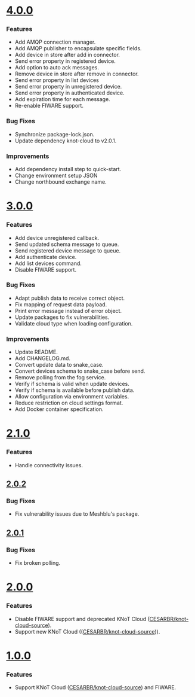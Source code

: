 # [4.0.0](https://github.com/CESARBR/knot-fog-connector/compare/v3.0.0...v4.0.0)

### Features

- Add AMQP connection manager.
- Add AMQP publisher to encapsulate specific fields.
- Add device in store after add in connector.
- Send error property in registered device.
- Add option to auto ack messages.
- Remove device in store after remove in connector.
- Send error property in list devices
- Send error property in unregistered device.
- Send error property in authenticated device.
- Add expiration time for each message.
- Re-enable FIWARE support.

### Bug Fixes

- Synchronize package-lock.json.
- Update dependency knot-cloud to v2.0.1.

### Improvements

- Add dependency install step to quick-start.
- Change environment setup JSON
- Change northbound exchange name.

# [3.0.0](https://github.com/CESARBR/knot-fog-connector/compare/v2.1.0...v3.0.0)

### Features

- Add device unregistered callback.
- Send updated schema message to queue.
- Send registered device message to queue.
- Add authenticate device.
- Add list devices command.
- Disable FIWARE support.

### Bug Fixes

- Adapt publish data to receive correct object.
- Fix mapping of request data payload.
- Print error message instead of error object.
- Update packages to fix vulnerabilities.
- Validate cloud type when loading configuration.

### Improvements

- Update README.
- Add CHANGELOG.md.
- Convert update data to snake_case.
- Convert devices schema to snake_case before send.
- Remove polling from the fog service.
- Verify if schema is valid when update devices.
- Verify if schema is available before publish data.
- Allow configuration via environment variables.
- Reduce restriction on cloud settings format.
- Add Docker container specification.

# [2.1.0](https://github.com/CESARBR/knot-fog-connector/compare/v2.0.2...v2.1.0)

### Features

- Handle connectivity issues.

## [2.0.2](https://github.com/CESARBR/knot-fog-connector/compare/v2.0.1...v2.0.2)

### Bug Fixes

- Fix vulnerability issues due to Meshblu's package.

## [2.0.1](https://github.com/CESARBR/knot-fog-connector/compare/v2.0.0...v2.0.1)

### Bug Fixes

- Fix broken polling.

# [2.0.0](https://github.com/CESARBR/knot-fog-connector/compare/v1.0.0...v2.0.0)

### Features

- Disable FIWARE support and deprecated KNoT Cloud ([CESARBR/knot-cloud-source](https://github.com/CESARBR/knot-cloud-source)).
- Support new KNoT Cloud (([CESARBR/knot-cloud-source](https://github.com/CESARBR/knot-cloud))).

# [1.0.0](https://github.com/CESARBR/knot-fog-connector/compare/a6e150c...v1.0.0)

### Features

- Support KNoT Cloud ([CESARBR/knot-cloud-source](https://github.com/CESARBR/knot-cloud-source)) and FIWARE.
